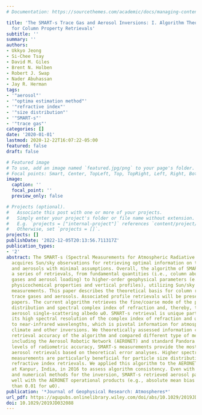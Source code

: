 ```yaml
---
# Documentation: https://sourcethemes.com/academic/docs/managing-content/

title: 'The SMART-s Trace Gas and Aerosol Inversions: I. Algorithm Theoretical Basis
  for Column Property Retrievals'
subtitle: ''
summary: ''
authors:
- Ukkyo Jeong
- Si-Chee Tsay
- David M. Giles
- Brent N. Holben
- Robert J. Swap
- Nader Abuhassan
- Jay R. Herman
tags:
- '"aerosol"'
- '"optima estimation method"'
- '"refractive index"'
- '"size distribution"'
- '"SMART-s"'
- '"trace gas"'
categories: []
date: '2020-01-01'
lastmod: 2020-12-22T16:07:22-05:00
featured: false
draft: false

# Featured image
# To use, add an image named `featured.jpg/png` to your page's folder.
# Focal points: Smart, Center, TopLeft, Top, TopRight, Left, Right, BottomLeft, Bottom, BottomRight.
image:
  caption: ''
  focal_point: ''
  preview_only: false

# Projects (optional).
#   Associate this post with one or more of your projects.
#   Simply enter your project's folder or file name without extension.
#   E.g. `projects = ["internal-project"]` references `content/project/deep-learning/index.md`.
#   Otherwise, set `projects = []`.
projects: []
publishDate: '2022-12-05T20:13:56.711317Z'
publication_types:
- '2'
abstract: The SMART-s (Spectral Measurements for Atmospheric Radiative Transfer—spectroradiometer)
  acquires Sun/sky observations for retrieving optimal information on trace gases
  and aerosols with minimal assumptions. Overall, the algorithm of SMART-s incorporates
  a series of retrievals, from fundamental quantities (i.e., column abundance of trace
  gases and aerosol loading) to higher-order geophysical parameters (e.g., aerosol
  physicochemical properties and vertical profiles), utilizing Sun/sky spectral radiance
  measurements. This paper describes the theoretical basis for column retrievals of
  trace gases and aerosols. Associated profile retrievals will be presented in follow-up
  papers. The current algorithm retrieves the fine/coarse mode of the particle size
  distribution and spectral complex index of refraction and, thereby, the spectral
  aerosol single-scattering albedo ω0. SMART-s retrieval is unique particularly in
  its high spectral resolution of the complex index of refraction and ω0 from near-ultraviolet
  to near-infrared wavelengths, which is pivotal information for atmospheric chemistry,
  climate and other inversions. We theoretically assessed information content and
  retrieval accuracy of the algorithm and compared different type of measurements
  including the Aerosol Robotic Network (AERONET) and standard Pandora. For the same
  levels of radiometric accuracy, SMART-s measurements provide the most informative
  aerosol retrievals based on theoretical error analyses. Higher spectral resolution
  measurements are particularly beneficial for particle size distribution and fine-mode
  refractive index retrievals. We applied this algorithm to the AERONET Sun/sky measurements
  at Kanpur, India, in 2016 to assess algorithm consistency. Even with different assumptions
  and numerical methods for the inversion, SMART-s retrieved aerosol parameters agreed
  well with the AERONET operational products (e.g., absolute mean bias errors less
  than 0.01 for ω0).
publication: '*Journal of Geophysical Research: Atmospheres*'
url_pdf: https://agupubs.onlinelibrary.wiley.com/doi/abs/10.1029/2019JD032088
doi: 10.1029/2019JD032088
---
```

